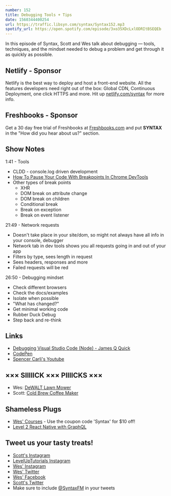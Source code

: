 ```yaml
---
number: 152
title: Debugging Tools + Tips
date: 1560344400254
url: https://traffic.libsyn.com/syntax/Syntax152.mp3
spotify_url: https://open.spotify.com/episode/3xo35XDcLxlODRItBSEQEb
---
```


In this episode of Syntax, Scott and Wes talk about debugging — tools, techniques, and the mindset needed to debug a problem and get through it as quickly as possible.

## Netlify - Sponsor

Netlify is the best way to deploy and host a front-end website. All the features developers need right out of the box: Global CDN, Continuous Deployment, one click HTTPS and more. Hit up [netlify.com/syntax](https://netlify.com/syntax) for more info.

## Freshbooks - Sponsor

Get a 30 day free trial of Freshbooks at [Freshbooks.com](http://freshbooks.com/syntax) and put **SYNTAX** in the "How did you hear about us?" section.

## Show Notes

1:41 - Tools

* CLDD - console.log driven development
* [How To Pause Your Code With Breakpoints In Chrome DevTools](https://developers.google.com/web/tools/chrome-devtools/javascript/breakpoints)
* Other types of break points
  * XHR
  * DOM break on attribute change
  * DOM break on children
  * Conditional break
  * Break on exception
  * Break on event listener

21:49 - Network requests

* Doesn't take place in your site/dom, so might not always have all info in your console, debugger
* Network tab in dev tools shows you all requests going in and out of your app
* Filters by type, sees length in request
* Sees headers, responses and more
* Failed requests will be red

26:50 - Debugging mindset

* Check different browsers
* Check the docs/examples
* Isolate when possible
* "What has changed?"
* Get minimal working code
* Rubber Duck Debug
* Step back and re-think

## Links
* [Debugging Visual Studio Code (Node) - James Q Quick](https://www.youtube.com/watch?v=yFtU6_UaOtA)
* [CodePen](https://codepen.io/)
* [Spencer Carli's Youtube](https://www.youtube.com/channel/UC_uuod9nde9Hoea8xIVBeZQ)

## ××× SIIIIICK ××× PIIIICKS ×××
* Wes: [DeWALT Lawn Mower](https://amzn.to/2LYJly1)
* Scott: [Cold Brew Coffee Maker](https://amzn.to/2HuzCv8)

## Shameless Plugs
* [Wes' Courses](https://wesbos.com/courses) - Use the coupon code 'Syntax' for $10 off!
* [Level 2 React Native with GraphQL](https://www.leveluptutorials.com/tutorials/level-2-react-native-with-graphql/connecting-apollo-to-our-auth-system)

## Tweet us your tasty treats!
* [Scott's Instagram](https://www.instagram.com/stolinski/)
* [LevelUpTutorials Instagram](https://www.instagram.com/LevelUpTutorials/)
* [Wes' Instagram](https://www.instagram.com/wesbos/)
* [Wes' Twitter](https://twitter.com/wesbos)
* [Wes' Facebook](https://www.facebook.com/wesbos.developer)
* [Scott's Twitter](https://twitter.com/stolinski)
* Make sure to include [@SyntaxFM](https://twitter.com/SyntaxFM) in your tweets